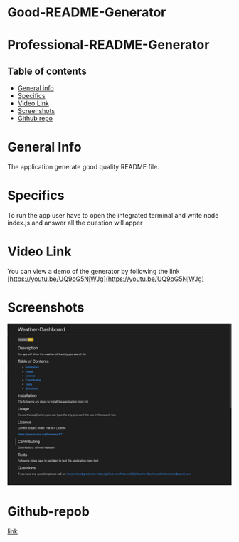 # Good-README-Generator

# Professional-README-Generator

## Table of contents
 * [General info](#General-Info)
 * [Specifics](#Specifics)
 * [Video Link](#Video-Link)
 * [Screenshots](#Screenshots)
 * [Github repo](#Github-repob)

# General Info

 The application generate good quality README file.


# Specifics

To run the app user have to open the integrated terminal and write node index.js and answer all the question will apper  

# Video Link

 You can view a demo of the generator by following the link
 [https://youtu.be/UQ9oG5NjWJg](https://youtu.be/UQ9oG5NjWJg)

# Screenshots

![screenShot of the readme file ](img/readme.png)

# Github-repob 
[link](https://github.com/hakeem235/Professional-README-Generator)

